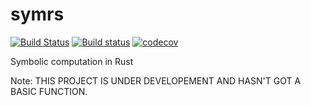 # symrs
[![Build Status](https://travis-ci.org/peng1999/symrs.svg?branch=master)](https://travis-ci.org/peng1999/symrs) [![Build status](https://ci.appveyor.com/api/projects/status/huaq6qv2eymp48ng/branch/master?svg=true)](https://ci.appveyor.com/project/peng1999/symrs/branch/master) [![codecov](https://codecov.io/gh/peng1999/symrs/branch/master/graph/badge.svg)](https://codecov.io/gh/peng1999/symrs)

Symbolic computation in Rust

Note: THIS PROJECT IS UNDER DEVELOPEMENT AND HASN'T GOT A BASIC FUNCTION.
